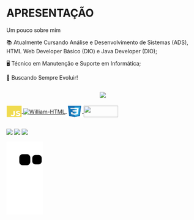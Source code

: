 # APRESENTAÇÃO
Um pouco sobre mim

📚 Atualmente Cursando Análise e Desenvolvimento de Sistemas (ADS), HTML Web Developer Básico (DIO) e Java Developer (DIO);

🖥 Técnico em Manutenção e Suporte em Informática;

🧬 Buscando Sempre Evoluir!

##

<div align="center">
  <a href="https://github.com/WFoSantos">
  <img height="180em" src="https://github-readme-stats.vercel.app/api?username=WFoSantos&show_icons=true&theme=algolia&count_private-true"/>
</div>
  </div>
<div style="display: inline_block"><br>
  <img align="center" alt="William-Js" height="30" width="40" src="https://raw.githubusercontent.com/devicons/devicon/master/icons/javascript/javascript-plain.svg">
  <img align="center" alt="William-HTML" height="30" width="40" src="https://img.shields.io/badge/HTML5-E34F26?style=for-the-badge&logo=html5&logoColor=white">
  <img align="center" alt="William-CSS" height="30" width="40" src="https://raw.githubusercontent.com/devicons/devicon/master/icons/css3/css3-original.svg">
  <img align="center" alt"William-Py" height="30" width="90" src="https://img.shields.io/badge/Python-3776AB?style=for-the-badge&logo=python&logoColor=white">
</div>

##

<div> 
  <a href="https://www.instagram.com/will.oliveirads/" target="_blank"><img src="https://img.shields.io/badge/-Instagram-%23E4405F?style=for-the-badge&logo=instagram&logoColor=white" target="_blank"></a>
  <a href = "mailto:williamoliveiradss@gmail.com"><img src="https://img.shields.io/badge/-Gmail-%23333?style=for-the-badge&logo=gmail&logoColor=white" target="_blank"></a>
  <a href="https://www.linkedin.com/in/williamoliveirads/" target="_blank"><img src="https://img.shields.io/badge/-LinkedIn-%230077B5?style=for-the-badge&logo=linkedin&logoColor=white" target="_blank"></a> 
  
  ![Snake animation](https://github.com/rafaballerini/rafaballerini/blob/output/github-contribution-grid-snake.svg)
